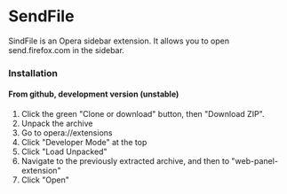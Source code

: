# SendFile

SindFile is an Opera sidebar extension. It allows you to open send.firefox.com in the sidebar.

### Installation
#### From github, development version (unstable)

1. Click the green "Clone or download" button, then "Download ZIP".
2. Unpack the archive
3. Go to opera://extensions
4. Click "Developer Mode" at the top
5. Click "Load Unpacked"
6. Navigate to the previously extracted archive, and then to "web-panel-extension"
7. Click "Open"
